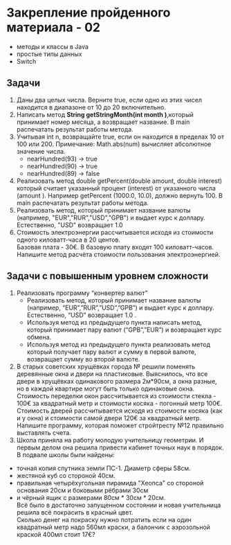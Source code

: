 # Закрепление пройденного материала - 02

- методы и классы в Java
- простые типы данных
- Switch

## Задачи

1. Даны два целых числа. Верните true, если одно из этих чисел находится в диапазоне от 10 до 20 включительно.
3. Написать метод __String getStringMonth(int month
)__,который принимает номер месяца, а возвращает название. В main распечатать результат работы метода.
4. Учитывая int n, возвращайте true, если он находится в пределах 10 от 100 или 200. Примечание: Math.abs(num) вычисляет абсолютное значение числа.
      - nearHundred(93) → true
      - nearHundred(90) → true
      - nearHundred(89) → false
5. Реализовать метод double getPercent(double amount, double interest) который считает указанный процент (interest) от указанного числа (amount
). Например getPercent (1000.0, 10.0), должно вернуть 100. В main распечатать результат работы метода.
6. Реализовать метод, который принимает название валюты (например, "EUR","RUR","USD","GPB") и выдает курс к доллару. Естественно, "USD" возвращает 1.0
7. Стоимость электроэнергии рассчитывается исходя из стоимости одного киловатт-часа в 20 центов.  
Базовая плата - 30€. В базовую плату входят 100 киловатт-часов. Напишите метод расчёта стоимости пользования электроэнергией.
   
## Задачи с повышенным уровнем сложности

1. Реализовать программу “конвертер валют”
    - Реализовать метод, который принимает название валюты (например, “EUR”,”RUR”,”USD”,”GPB”) и выдает курс к доллару. Естественно, “USD” возвращает 1.0 .
    - Используя метод из предыдущего пункта написать метод, который принимает пару валют (“GPB”,”EUR”) и возвращает курс обмена.
    - Используя метод из предыдущего пункта реализовать метод который получает пару валют и сумму в первой валюте, возвращает сумму во второй валюте.
2. В старых советских хрущёвках города № решили поменять деревянные окна и двери на пластиковые. Выяснилось, что все двери в хрущёвках одинакового размера 2м*90см, а окна разные, но в каждой квартире могут быть только одинаковые окна. Стоимость переделки окон рассчитывается из стоимости стекла - 100€ за квадратный метр и стоимости косяка - погонный метр 100€. Стоимость дверей рассчитывается исходя из стоимости косяка (как и у окна) и стоимости самой двери 120€ за квадратный метр.
   Напишите программу, которая поможет стройтресту №12 правильно выставлять счета.
3. Школа приняла на работу молодую учительницу геометрии. И первым делом она решила привести кабинет точных наук в порядок. В подвале школы были найдены:  
 - точная копия спутника земли ПС-1. Диаметр сферы 58см.
 - жестяной куб со стороной 40см.
 - правильная четырёхугольная пирамида "Хеопса" со стороной основания 20см и боковыми рёбрами 30см
 - и чёрный ящик с размерами 80см * 30см * 20см.   
 Всё было в достаточно запущенном состоянии и новая учительница решила всё покрасить в красный цвет.  
 Сколько денег на покраску нужно потратить если на один квадратный метр надо 560мл краски, а балончик с аэрозольной краской 400мл стоит 17€? 

